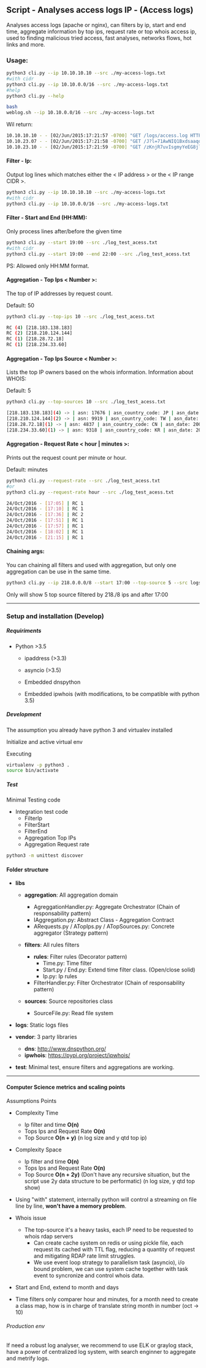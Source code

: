 
## Script - Analyses access logs IP - (Access logs)

Analyses access logs (apache or nginx), can filters by ip, start and end time, aggregate information by top ips, request rate or top whois access ip, used to finding malicious tried access, fast analyses, networks flows, hot links and more.

### Usage:
```bash
python3 cli.py --ip 10.10.10.10 --src ./my-access-logs.txt
#with cidr 
python3 cli.py --ip 10.10.0.0/16 --src ./my-access-logs.txt
#help
python3 cli.py --help

bash
weblog.sh --ip 10.10.0.0/16 --src ./my-access-logs.txt
```

Wil return:
```bash
10.10.10.10 - - [02/Jun/2015:17:21:57 -0700] "GET /logs/access.log HTTP/1.1" 200 54049 "http://prograf1mgwuf.forumcircle.com" "Mozilla/5.0 (Windows NT 6.1; WOW64) AppleWebKit/537.36 (KHTML, like Gecko) Chrome/33.0.1750.146 Safari/537.36" "redlug.com"
10.10.23.07 - - [02/Jun/2015:17:21:58 -0700] "GET /J?l=71AwNIQ1Bxdsaaqq HTTP/1.1" 404 73 "-" "Mozilla/4.0 (compatible; MSIE 8.0; Win32)" "redlug.com"
10.10.23.10 - - [02/Jun/2015:17:21:59 -0700] "GET /zKnjR7uvIsgmyYeEG8jl1T/Odzg HTTP/1.1" 404 73 "-" "Mozilla/4.0 (compatible; MSIE 8.0; Win32)" "redlug.com"
```

#### Filter - Ip:

Output log lines which matches either the < IP address > or the < IP range CIDR >.

```bash
python3 cli.py --ip 10.10.10.10 --src ./my-access-logs.txt
#with cidr 
python3 cli.py --ip 10.10.0.0/16 --src ./my-access-logs.txt
```


#### Filter - Start and End (HH:MM):

Only process lines after/before the given time

```bash
python3 cli.py --start 19:00 --src ./log_test_acess.txt
#with cidr 
python3 cli.py --start 19:00 --end 22:00 --src ./log_test_acess.txt
```

PS: Allowed only HH:MM format.


#### Aggregation - Top Ips < Number >:

The top <Number> of IP addresses by request count.

Default: 50

```bash
python3 cli.py --top-ips 10 --src ./log_test_acess.txt
```

```bash
RC (4) [218.183.138.183]
RC (2) [218.210.124.144]
RC (1) [218.28.72.18]
RC (1) [218.234.33.60]
```


#### Aggregation - Top Ips Source < Number >:

Lists the top <Number> IP owners based on the whois information. Information about WHOIS:

Default: 5

```bash
python3 cli.py --top-sources 10 --src ./log_test_acess.txt
```

```bash
[218.183.138.183](4) -> | asn: 17676 | asn_country_code: JP | asn_date: 2001-10-10 | asn_description: GIGAINFRA Softbank BB Corp., JP | asn_registry: apnic | entities: ['IRT-SOFTBANK-JP', 'SA421-AP']
[218.210.124.144](2) -> | asn: 9919 | asn_country_code: TW | asn_date: 2005-07-07 | asn_description: NCIC-TW New Century InfoComm Tech Co., Ltd., TW | asn_registry: apnic | entities: []
[218.28.72.18](1) -> | asn: 4837 | asn_country_code: CN | asn_date: 2001-04-12 | asn_description: CHINA169-BACKBONE CHINA UNICOM China169 Backbone, CN | asn_registry: apnic | entities: ['CH1302-AP', 'WW444-AP', 'IRT-CU-CN']
[218.234.33.60](1) -> | asn: 9318 | asn_country_code: KR | asn_date: 2002-04-30 | asn_description: SKB-AS SK Broadband Co Ltd, KR | asn_registry: apnic | entities: ['IM670-AP', 'IRT-KRNIC-KR']
```

#### Aggregation - Request Rate < hour | minutes >:

Prints out the request count per minute or hour.

Default: minutes

```bash
python3 cli.py --request-rate --src ./log_test_acess.txt
#or
python3 cli.py --request-rate hour --src ./log_test_acess.txt
```

```bash
24/Oct/2016 - [17:05] | RC 1
24/Oct/2016 - [17:10] | RC 1
24/Oct/2016 - [17:36] | RC 2
24/Oct/2016 - [17:51] | RC 1
24/Oct/2016 - [17:57] | RC 1
24/Oct/2016 - [18:02] | RC 1
24/Oct/2016 - [21:15] | RC 1
```

#### Chaining args:

You can chaining all filters and used with aggregation, but only one aggregation can be use in the same time.

```bash
python3 cli.py --ip 218.0.0.0/8 --start 17:00 --top-source 5 --src logs/log_test_acess.txt
```

Only will show 5 top source filtered by 218./8 ips and after 17:00

-------

### Setup and installation (Develop)

##### Requiriments
* Python >3.5
    * ipaddress (>3.3)
    * asyncio (>3.5)
    
    * Embedded dnspython
    * Embedded ipwhois (with modifications, to be compatible with python 3.5)


##### Development

The assumption you already have python 3 and virtualev installed

Initialize and active virtual env

Executing

```bash
virtualenv -p python3 .
source bin/activate
```

##### Test

Minimal Testing code

- Integration test code
    - FilterIp
    - FilterStart
    - FilterEnd
    - Aggregation Top IPs
    - Aggregation Request rate

```bash
python3 -m unittest discover
```

#### Folder structure

- **libs**
    - **aggregation**: All aggregation domain
        - AgreggationHandler.py: Aggregate Orchestrator (Chain of responsability pattern)
        - IAggregation.py: Abstract Class - Aggregation Contract
        - ARequests.py / ATopIps.py / ATopSources.py: Concrete aggregator (Strategy pattern)
        
    - **filters**: All rules filters
        - **rules**: Filter rules (Decorator pattern)
            - Time.py: Time filter
            - Start.py / End.py: Extend time filter class. (Open/close solid)
            - Ip.py: Ip rules
        - FilterHandler.py: Filter Orchestrator (Chain of responsability pattern)
        
    - **sources**: Source repositories class
        - SourceFile.py: Read file system

- **logs**: Static logs files
- **vendor**: 3 party libraries
    - **dns**: http://www.dnspython.org/
    - **ipwhois**: https://pypi.org/project/ipwhois/
    
- **test**: Minimal test, ensure filters and aggregations are working.

------

#### Computer Science metrics and scaling points

Assumptions Points

- Complexity Time
    - Ip filter and time **O(n)**
    - Tops Ips and Request Rate **O(n)**
    - Top Source **O(n + y)** (n log size and y qtd top ip)
    
- Complexity Space
    - Ip filter and time **O(n)**
    - Tops Ips and Request Rate **O(n)**
    - Top Source **O(n + 2y)** (Don't have any recursive situation, 
    but the script use 2y data structure to be performatic) (n log size, y qtd top show)
    
- Using "with" statement, internally python will control a streaming on file line by line, 
**won't have a memory problem**.
 
- Whois issue
    - The top-source it's a heavy tasks, each IP need to be requested to whois rdap servers
        - Can create cache system on redis or using pickle file, each request its cached with TTL flag, 
    reducing a quantity of request and mitigating RDAP rate limit struggles.
        - We use event loop strategy to parallelism task (asyncio), i/o bound problem, we can use system cache 
        together with task event to syncronize and control whois data.
    
- Start and End, extend to month and days
- Time filters only comparer hour and minutes, for a month need to create a class map, how is in charge of translate string month in number (oct -> 10)

###### Production env

If need a robust log analyser, we recommend to use ELK or graylog stack, have a power of centralized log system, 
with search enginner to aggregate and metrify logs.
